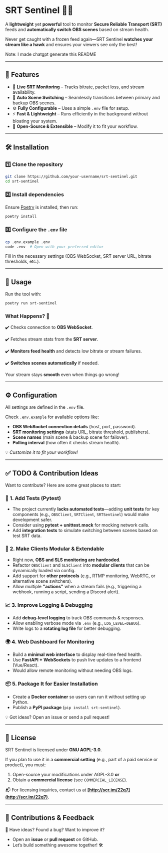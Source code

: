 # **SRT Sentinel** 🚨🎥

A **lightweight** yet **powerful** tool to monitor **Secure Reliable Transport (SRT)** feeds and **automatically switch OBS scenes** based on stream health.

Never get caught with a frozen feed again—SRT Sentinel **watches your stream like a hawk** and ensures your viewers see only the best!

Note: I made chatgpt generate this README

---

## 🚀 **Features**

- 📡 **Live SRT Monitoring** – Tracks bitrate, packet loss, and stream availability.
- 🔄 **Auto Scene Switching** – Seamlessly transitions between primary and backup OBS scenes.
- ⚙️ **Fully Configurable** – Uses a simple `.env` file for setup.
- ⚡ **Fast & Lightweight** – Runs efficiently in the background without bloating your system.
- 📜 **Open-Source & Extensible** – Modify it to fit your workflow.

---

## 🛠 **Installation**

### 1️⃣ **Clone the repository**

```bash
git clone https://github.com/your-username/srt-sentinel.git
cd srt-sentinel
```

### 2️⃣ **Install dependencies**

Ensure [Poetry](https://python-poetry.org/docs/) is installed, then run:

```bash
poetry install
```

### 3️⃣ **Configure the `.env` file**

```bash
cp .env.example .env
code .env  # Open with your preferred editor
```

Fill in the necessary settings (OBS WebSocket, SRT server URL, bitrate thresholds, etc.).

---

## 🎯 **Usage**

Run the tool with:

```bash
poetry run srt-sentinel
```

### What Happens? 🤖

✔️ Checks connection to **OBS WebSocket**.

✔️ Fetches stream stats from the **SRT server**.

✔️ **Monitors feed health** and detects low bitrate or stream failures.

✔️ **Switches scenes automatically** if needed.

Your stream stays **smooth** even when things go wrong!

---

## ⚙️ **Configuration**

All settings are defined in the `.env` file.

Check `.env.example` for available options like:

- **OBS WebSocket connection details** (host, port, password).
- **SRT monitoring settings** (stats URL, bitrate threshold, publishers).
- **Scene names** (main scene & backup scene for failover).
- **Polling interval** (how often it checks stream health).

💡 _Customize it to fit your workflow!_

---

## ✅ **TODO & Contribution Ideas**

Want to contribute? Here are some great places to start:

### 🧪 **1. Add Tests (Pytest)**

- The project currently **lacks automated tests**—adding **unit tests** for key components (e.g., `OBSClient`, `SRTClient`, `SRTSentinel`) would make development safer.
- Consider using **pytest + unittest.mock** for mocking network calls.
- Add **integration tests** to simulate switching between scenes based on test SRT data.

### 🔧 **2. Make Clients Modular & Extendable**

- Right now, **OBS and SLS monitoring are hardcoded**.
- Refactor `OBSClient` and `SLSClient` into **modular clients** that can be dynamically loaded via config.
- Add support for **other protocols** (e.g., RTMP monitoring, WebRTC, or alternative scene switchers).
- Allow multiple **"actions"** when a stream fails (e.g., triggering a webhook, running a script, sending a Discord alert).

### 📈 **3. Improve Logging & Debugging**

- Add **debug-level logging** to track OBS commands & responses.
- Allow enabling verbose mode via `.env` (e.g., `LOG_LEVEL=DEBUG`).
- Write logs to a **rotating log file** for better debugging.

### 🌍 **4. Web Dashboard for Monitoring**

- Build a **minimal web interface** to display real-time feed health.
- Use **FastAPI + WebSockets** to push live updates to a frontend (Vue/React).
- Would allow remote monitoring without needing OBS logs.

### 📦 **5. Package It for Easier Installation**

- Create a **Docker container** so users can run it without setting up Python.
- Publish a **PyPI package** (`pip install srt-sentinel`).

💡 Got ideas? Open an issue or send a pull request!

---

## 📝 **License**

SRT Sentinel is licensed under **GNU AGPL-3.0**.

If you plan to use it in a **commercial setting** (e.g., part of a paid service or product), you must:

1. Open-source your modifications under AGPL-3.0 **or**
2. Obtain a **commercial license** (see `COMMERCIAL_LICENSE`).

📬 For licensing inquiries, contact us at **[http://scr.im/22q7](http://scr.im/22q7)**.

---

## 🎤 **Contributions & Feedback**

🚀 Have ideas? Found a bug? Want to improve it?

- Open an **issue** or **pull request** on GitHub.
- Let’s build something awesome together! 🛠
